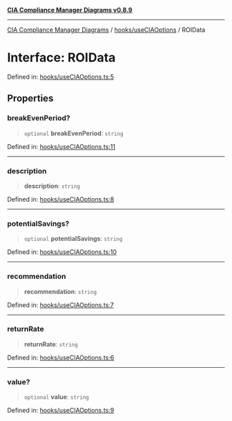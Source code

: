 [**CIA Compliance Manager Diagrams v0.8.9**](../../../README.md)

***

[CIA Compliance Manager Diagrams](../../../modules.md) / [hooks/useCIAOptions](../README.md) / ROIData

# Interface: ROIData

Defined in: [hooks/useCIAOptions.ts:5](https://github.com/Hack23/cia-compliance-manager/blob/e1ae27dd41c4ccea8a13cdec993022242a97dce3/src/hooks/useCIAOptions.ts#L5)

## Properties

### breakEvenPeriod?

> `optional` **breakEvenPeriod**: `string`

Defined in: [hooks/useCIAOptions.ts:11](https://github.com/Hack23/cia-compliance-manager/blob/e1ae27dd41c4ccea8a13cdec993022242a97dce3/src/hooks/useCIAOptions.ts#L11)

***

### description

> **description**: `string`

Defined in: [hooks/useCIAOptions.ts:8](https://github.com/Hack23/cia-compliance-manager/blob/e1ae27dd41c4ccea8a13cdec993022242a97dce3/src/hooks/useCIAOptions.ts#L8)

***

### potentialSavings?

> `optional` **potentialSavings**: `string`

Defined in: [hooks/useCIAOptions.ts:10](https://github.com/Hack23/cia-compliance-manager/blob/e1ae27dd41c4ccea8a13cdec993022242a97dce3/src/hooks/useCIAOptions.ts#L10)

***

### recommendation

> **recommendation**: `string`

Defined in: [hooks/useCIAOptions.ts:7](https://github.com/Hack23/cia-compliance-manager/blob/e1ae27dd41c4ccea8a13cdec993022242a97dce3/src/hooks/useCIAOptions.ts#L7)

***

### returnRate

> **returnRate**: `string`

Defined in: [hooks/useCIAOptions.ts:6](https://github.com/Hack23/cia-compliance-manager/blob/e1ae27dd41c4ccea8a13cdec993022242a97dce3/src/hooks/useCIAOptions.ts#L6)

***

### value?

> `optional` **value**: `string`

Defined in: [hooks/useCIAOptions.ts:9](https://github.com/Hack23/cia-compliance-manager/blob/e1ae27dd41c4ccea8a13cdec993022242a97dce3/src/hooks/useCIAOptions.ts#L9)
